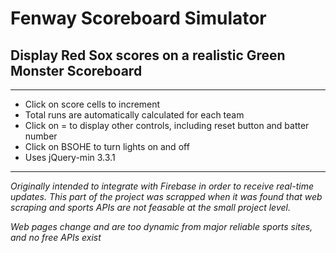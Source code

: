 # Fenway Scoreboard Simulator
## Display Red Sox scores on a realistic Green Monster Scoreboard

---
+ Click on score cells to increment
+ Total runs are automatically calculated for each team
+ Click on = to display other controls, including reset button and batter number
+ Click on BSOHE to turn lights on and off
+ Uses jQuery-min 3.3.1

---


*Originally intended to integrate with Firebase in order to receive real-time updates. This part of the project was scrapped when it was found that web scraping and sports APIs are not feasable at the small project level.*

*Web pages change and are too dynamic from major reliable sports sites, and no free APIs exist*

